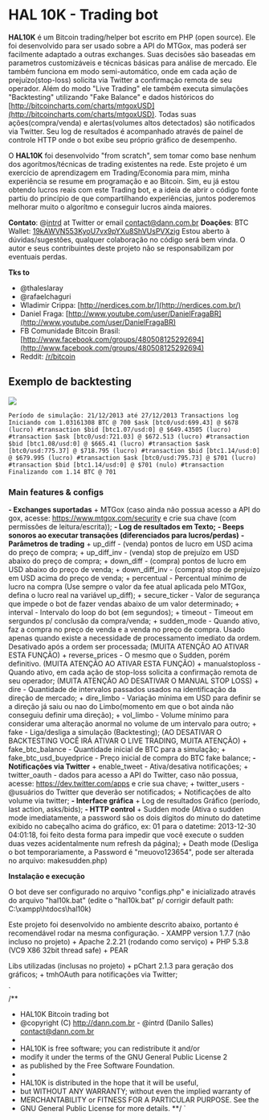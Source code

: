 # HAL 10K - Trading bot

**HAL10K** é um Bitcoin trading/helper bot escrito em PHP (open source). Ele foi desenvolvido para ser usado sobre a API do MTGox, mas poderá ser facilmente adaptado a outras exchanges. Suas decisões são baseadas em parametros customizáveis e técnicas básicas para análise de mercado. Ele também funciona em modo semi-automático, onde em cada ação de prejuízo(stop-loss) solicita via Twitter a confirmação remota de seu operador. Além do modo "Live Trading" ele também executa simulações "Backtesting" utilizando "Fake Balance" e dados históricos do [http://bitcoincharts.com/charts/mtgoxUSD](http://bitcoincharts.com/charts/mtgoxUSD). Todas suas ações(compra/venda) e alertas(volumes altos detectados) são notificados via Twitter. Seu log de resultados é acompanhado através de painel de controle HTTP onde o bot exibe seu próprio gráfico de desempenho.

O **HAL10K** foi desenvolvido "from scratch", sem tomar como base nenhum dos agorítmos/técnicas de trading existentes na rede. Este projeto é um exercício de aprendizagem em Trading/Economia para mim, minha experiência se resume em programação e ao Bitcoin. Sim, eu já estou obtendo lucros reais com este Trading bot, e a ideia de abrir o código fonte partiu do princípio de que compartilhando experiências, juntos poderemos melhorar muito o algorítmo e conseguir lucros ainda maiores.

**Contato**: @[intrd](http://twitter.com/intrd) at Twitter or email [contact@dann.com.br](mailto:contact@dann.com.br)
**Doações**: BTC Wallet: [19kAWVN553KyoU7vx9pYXu8ShVUsPVXzig](https://blockchain.info/address/19kAWVN553KyoU7vx9pYXu8ShVUsPVXzig) 
Estou aberto à dúvidas/sugestões, qualquer colaboração no código será bem vinda. 
O autor e seus contribuintes deste projeto não se responsabilizam por eventuais perdas. 

**Tks to**
- @thaleslaray 
- @rafaelchaguri 
- Wladimir Crippa: [http://nerdices.com.br/](http://nerdices.com.br/) 
- Daniel Fraga: [http://www.youtube.com/user/DanielFragaBR](http://www.youtube.com/user/DanielFragaBR) 
- FB Comunidade Bitcoin Brasil: [http://www.facebook.com/groups/480508125292694](http://www.facebook.com/groups/480508125292694) 
- Reddit: [/r/bitcoin](http://www.reddit.com/r/bitcoin) 

## Exemplo de backtesting

![](http://dann.com.br/chart_sample.png)

`
Período de simulação: 21/12/2013 até 27/12/2013
Transactions log
Iniciando com 1.03161308 BTC @ 700
$ask [btc0/usd:699.43] @ $678 (lucro) #transaction
$bid [btc1.07/usd:0] @ $649.43505 (lucro) #transaction
$ask [btc0/usd:721.03] @ $672.513 (lucro) #transaction
$bid [btc1.08/usd:0] @ $665.41 (lucro) #transaction
$ask [btc0/usd:775.37] @ $718.795 (lucro) #transaction
$bid [btc1.14/usd:0] @ $679.995 (lucro) #transaction
$ask [btc0/usd:795.73] @ $701 (lucro) #transaction
$bid [btc1.14/usd:0] @ $701 (nulo) #transaction
Finalizando com 1.14 BTC @ 701
`

### Main features & configs

**- Exchanges suportadas**
    + MTGox (caso ainda não possua acesso a API do gox, acesse: https://www.mtgox.com/security e crie sua chave (com permissões de leitura/escrita));
**- Log de resultados em Texto;**
**- Beeps sonoros ao executar transações (diferenciados para lucros/perdas)**
**- Parâmetros de trading**
    + up_diff - (venda) pontos de lucro em USD acima do preço de compra;
    + up_diff_inv - (venda) stop de prejuízo em USD abaixo do preço de compra;
    + down_diff - (compra) pontos de lucro em USD abaixo do preço de venda;
    + down_diff_inv - (compra) stop de prejuízo em USD acima do preço de venda;
    + percentual - Percentual mínimo de lucro na compra (Use sempre o valor da fee atual aplicada pelo MTGox, defina o lucro real na variável up_diff);
    + secure_ticker - Valor de segurança que impede o bot de fazer vendas abaixo de um valor determinado;
    + interval - Intervalo do loop do bot (em segundos);
    + timeout - Timeout em sergundos p/ conclusão da compra/venda;
    + sudden_mode - Quando ativo, faz a compra no preço de venda e a venda no preço de compra. Usado apenas quando existe a necessidade de processamento imediato da ordem. Desativado após a ordem ser processada; (MUITA ATENÇÃO AO ATIVAR ESTA FUNÇÃO)
    + reverse_prices - O mesmo que o Sudden, porém definitivo. (MUITA ATENÇÃO AO ATIVAR ESTA FUNÇÃO)
    + manualstoploss - Quando ativo, em cada ação de stop-loss solicita a confirmação remota de seu operador; (MUITA ATENÇÃO AO DESATIVAR O MANUAL STOP LOSS)
    + dire - Quantidade de intervalos passados usados na identificação da direção de mercado;
    + dire_limbo - Variação mínima em USD para definir se a direção já saiu ou nao do Limbo(momento em que o bot ainda não conseguiu definir uma direção);
    + vol_limbo - Volume mínimo para considerar uma alteração anormal no volume de um intervalo para outro;
    + fake - Liga/desliga a simulação (Backtesting); (AO DESATIVAR O BACKTESTING VOCÊ IRÁ ATIVAR O LIVE TRADING, MUITA ATENÇÃO)
    + fake_btc_balance - Quantidade inicial de BTC para a simulação;
    + fake_btc_usd_buyedprice - Preço inicial de compra do BTC fake balance;
**- Notificações via Twitter**
    + enable_tweet - Ativa/desativa notificações;
    + twitter_oauth - dados para acesso a API do Twitter, caso não possua, acesse: https://dev.twitter.com/apps e crie sua chave;
    + twitter_users - @usuários do Twitter que deverão ser notificados;
    + Notificações de alto volume via twitter;
**- Interface gráfica**
    + Log de resultados Gráfico (período, last action, asks/bids);
    **- HTTP control**
        + Sudden mode (Ativa o sudden mode imediatamente, a password são os dois dígitos do minuto do datetime exibido no cabeçalho acima do gráfico, ex: 01 para o datetime: 2013-12-30 04:01:18, foi feito desta forma para impedir que você execute o sudden duas vezes acidentalmente num refresh da página);
        + Death mode (Desliga o bot temporariamente, a Password é "meuovo123654", pode ser alterada no arquivo: makesudden.php)

**Instalação e execução**

O bot deve ser configurado no arquivo "configs.php" e inicializado através do arquivo "hal10k.bat" (edite o "hal10k.bat" p/ corrigir default path: C:\xampp\htdocs\hal10k)

Este projeto foi desenvolvido no ambiente descrito abaixo, portanto é recomendável rodar na mesma configuração.
    - XAMPP version 1.7.7 (não incluso no projeto)
        + Apache 2.2.21 (rodando como serviço)
        + PHP 5.3.8 (VC9 X86 32bit thread safe) + PEAR

Libs utilizadas (inclusas no projeto)
    + pChart 2.1.3 para geração dos gráficos;
    + tmhOAuth para notificações via Twitter;

`    
/** 
* HAL10K Bitcoin trading bot
* @copyright (C) http://dann.com.br - @intrd (Danilo Salles) <contact@dann.com.br>
*
* HAL10K is free software; you can redistribute it and/or
* modify it under the terms of the GNU General Public License 2
* as published by the Free Software Foundation.
* 
* HAL10K is distributed in the hope that it will be useful,
* but WITHOUT ANY WARRANTY; without even the implied warranty of
* MERCHANTABILITY or FITNESS FOR A PARTICULAR PURPOSE.  See the
* GNU General Public License for more details.
**/
`
